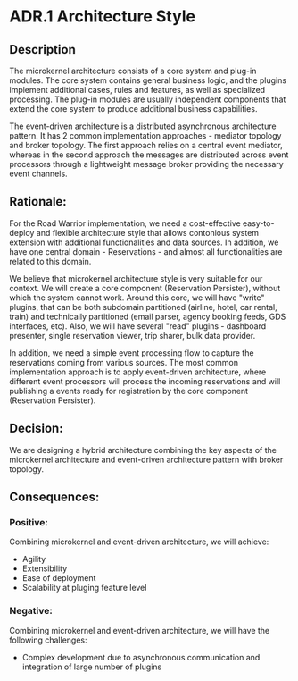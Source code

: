 # ADR.1 Architecture Style

## Description

The microkernel architecture consists of a core system and plug-in modules. The core system contains general business logic, and the plugins implement additional cases, rules and features, as well as specialized processing. The plug-in modules are usually independent components that extend the core system to produce additional business capabilities.

The event-driven architecture is a distributed asynchronous architecture pattern. It has 2 common implementation approaches - mediator topology and broker topology. The first approach relies on a central event mediator, whereas in the second approach the messages are distributed across event processors through a lightweight message broker providing the necessary event channels. 

## Rationale:

For the Road Warrior implementation, we need a cost-effective easy-to-deploy and flexible architecture style that allows contonious system extension with additional functionalities and data sources. In addition, we have one central domain - Reservations - and almost all functionalities are related to this domain.

We believe that microkernel architecture style is very suitable for our context. We will create a core component (Reservation Persister), without which the system cannot work. Around this core, we will have "write" plugins, that can be both subdomain partitioned (airline, hotel, car rental, train) and technically partitioned (email parser, agency booking feeds, GDS interfaces, etc). Also, we will have several "read" plugins - dashboard presenter, single reservation viewer, trip sharer, bulk data provider.

In addition, we need a simple event processing flow to capture the reservations coming from various sources. The most common implementation approach is to apply event-driven architecture, where different event processors will process the incoming reservations and will publishing a events ready for registration by the core component (Reservation Persister).

## Decision:

We are designing a hybrid architecture combining the key aspects of the microkernel architecture and event-driven architecture pattern with broker topology.

## Consequences:

### Positive:

Combining microkernel and event-driven architecture, we will achieve:

 - Agility
 - Extensibility
 - Ease of deployment
 - Scalability at pluging feature level

### Negative:

Combining microkernel and event-driven architecture, we will have the following challenges:

 - Complex development due to asynchronous communication and integration of large number of plugins
